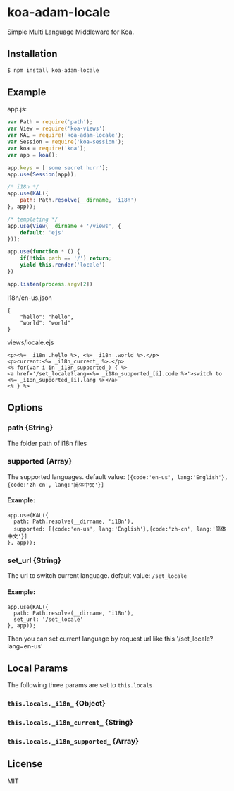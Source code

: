 # koa-adam-locale

 Simple Multi Language Middleware for Koa.

## Installation

```js
$ npm install koa-adam-locale
```

## Example
app.js:
```js
var Path = require('path');
var View = require('koa-views')
var KAL = require('koa-adam-locale');
var Session = require('koa-session');
var koa = require('koa');
var app = koa();

app.keys = ['some secret hurr'];
app.use(Session(app));

/* i18n */
app.use(KAL({
	path: Path.resolve(__dirname, 'i18n')
}, app));

/* templating */
app.use(View(__dirname + '/views', {
	default: 'ejs'
}));

app.use(function * () {
	if(!this.path == '/') return;
	yield this.render('locale')
})

app.listen(process.argv[2])
```
i18n/en-us.json
```
{
	"hello": "hello",
	"world": "world"
}
```
views/locale.ejs
```
<p><%= _i18n_.hello %>, <%= _i18n_.world %>.</p>
<p>current:<%= _i18n_current_ %>.</p>
<% for(var i in _i18n_supported_) { %>
<a href='/set_locale?lang=<%= _i18n_supported_[i].code %>'>switch to <%= _i18n_supported_[i].lang %></a>
<% } %>
```

## Options

### path {String}
The folder path of i18n files
### supported {Array}
The supported languages. default value: `[{code:'en-us', lang:'English'},{code:'zh-cn', lang:'简体中文'}]`
#### Example:
```
app.use(KAL({
  path: Path.resolve(__dirname, 'i18n'),
  supported: [{code:'en-us', lang:'English'},{code:'zh-cn', lang:'简体中文'}]
}, app));
```
### set_url {String}
The url to switch current language. default value: `/set_locale`
#### Example:
```
app.use(KAL({
  path: Path.resolve(__dirname, 'i18n'),
  set_url: '/set_locale'
}, app));

```
Then you can set current language by request url like this '/set_locale?lang=en-us'


## Local Params
The following three params are set to `this.locals`  
### `this.locals._i18n_` {Object}
### `this.locals._i18n_current_` {String}
### `this.locals._i18n_supported_` {Array}


## License

  MIT
